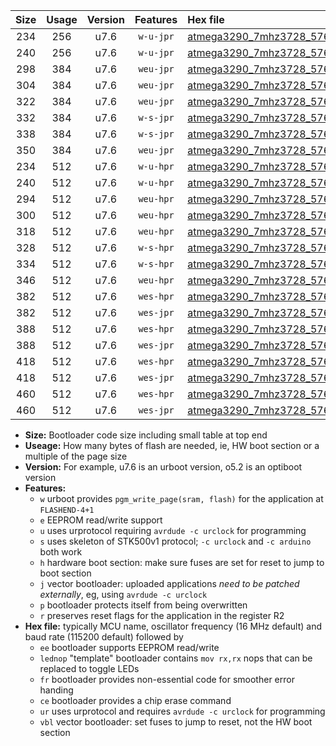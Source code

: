 |Size|Usage|Version|Features|Hex file|
|:-:|:-:|:-:|:-:|:--|
|234|256|u7.6|`w-u-jpr`|[atmega3290_7mhz3728_57600bps_ur_vbl.hex](https://raw.githubusercontent.com/stefanrueger/urboot/main//atmega3290_7mhz3728_57600bps_ur_vbl.hex)|
|240|256|u7.6|`w-u-jpr`|[atmega3290_7mhz3728_57600bps_lednop_ur_vbl.hex](https://raw.githubusercontent.com/stefanrueger/urboot/main//atmega3290_7mhz3728_57600bps_lednop_ur_vbl.hex)|
|298|384|u7.6|`weu-jpr`|[atmega3290_7mhz3728_57600bps_ee_ur_vbl.hex](https://raw.githubusercontent.com/stefanrueger/urboot/main//atmega3290_7mhz3728_57600bps_ee_ur_vbl.hex)|
|304|384|u7.6|`weu-jpr`|[atmega3290_7mhz3728_57600bps_ee_lednop_ur_vbl.hex](https://raw.githubusercontent.com/stefanrueger/urboot/main//atmega3290_7mhz3728_57600bps_ee_lednop_ur_vbl.hex)|
|322|384|u7.6|`weu-jpr`|[atmega3290_7mhz3728_57600bps_ee_lednop_fr_ur_vbl.hex](https://raw.githubusercontent.com/stefanrueger/urboot/main//atmega3290_7mhz3728_57600bps_ee_lednop_fr_ur_vbl.hex)|
|332|384|u7.6|`w-s-jpr`|[atmega3290_7mhz3728_57600bps_vbl.hex](https://raw.githubusercontent.com/stefanrueger/urboot/main//atmega3290_7mhz3728_57600bps_vbl.hex)|
|338|384|u7.6|`w-s-jpr`|[atmega3290_7mhz3728_57600bps_lednop_vbl.hex](https://raw.githubusercontent.com/stefanrueger/urboot/main//atmega3290_7mhz3728_57600bps_lednop_vbl.hex)|
|350|384|u7.6|`weu-jpr`|[atmega3290_7mhz3728_57600bps_ee_lednop_fr_ce_ur_vbl.hex](https://raw.githubusercontent.com/stefanrueger/urboot/main//atmega3290_7mhz3728_57600bps_ee_lednop_fr_ce_ur_vbl.hex)|
|234|512|u7.6|`w-u-hpr`|[atmega3290_7mhz3728_57600bps_ur.hex](https://raw.githubusercontent.com/stefanrueger/urboot/main//atmega3290_7mhz3728_57600bps_ur.hex)|
|240|512|u7.6|`w-u-hpr`|[atmega3290_7mhz3728_57600bps_lednop_ur.hex](https://raw.githubusercontent.com/stefanrueger/urboot/main//atmega3290_7mhz3728_57600bps_lednop_ur.hex)|
|294|512|u7.6|`weu-hpr`|[atmega3290_7mhz3728_57600bps_ee_ur.hex](https://raw.githubusercontent.com/stefanrueger/urboot/main//atmega3290_7mhz3728_57600bps_ee_ur.hex)|
|300|512|u7.6|`weu-hpr`|[atmega3290_7mhz3728_57600bps_ee_lednop_ur.hex](https://raw.githubusercontent.com/stefanrueger/urboot/main//atmega3290_7mhz3728_57600bps_ee_lednop_ur.hex)|
|318|512|u7.6|`weu-hpr`|[atmega3290_7mhz3728_57600bps_ee_lednop_fr_ur.hex](https://raw.githubusercontent.com/stefanrueger/urboot/main//atmega3290_7mhz3728_57600bps_ee_lednop_fr_ur.hex)|
|328|512|u7.6|`w-s-hpr`|[atmega3290_7mhz3728_57600bps.hex](https://raw.githubusercontent.com/stefanrueger/urboot/main//atmega3290_7mhz3728_57600bps.hex)|
|334|512|u7.6|`w-s-hpr`|[atmega3290_7mhz3728_57600bps_lednop.hex](https://raw.githubusercontent.com/stefanrueger/urboot/main//atmega3290_7mhz3728_57600bps_lednop.hex)|
|346|512|u7.6|`weu-hpr`|[atmega3290_7mhz3728_57600bps_ee_lednop_fr_ce_ur.hex](https://raw.githubusercontent.com/stefanrueger/urboot/main//atmega3290_7mhz3728_57600bps_ee_lednop_fr_ce_ur.hex)|
|382|512|u7.6|`wes-hpr`|[atmega3290_7mhz3728_57600bps_ee.hex](https://raw.githubusercontent.com/stefanrueger/urboot/main//atmega3290_7mhz3728_57600bps_ee.hex)|
|382|512|u7.6|`wes-jpr`|[atmega3290_7mhz3728_57600bps_ee_vbl.hex](https://raw.githubusercontent.com/stefanrueger/urboot/main//atmega3290_7mhz3728_57600bps_ee_vbl.hex)|
|388|512|u7.6|`wes-hpr`|[atmega3290_7mhz3728_57600bps_ee_lednop.hex](https://raw.githubusercontent.com/stefanrueger/urboot/main//atmega3290_7mhz3728_57600bps_ee_lednop.hex)|
|388|512|u7.6|`wes-jpr`|[atmega3290_7mhz3728_57600bps_ee_lednop_vbl.hex](https://raw.githubusercontent.com/stefanrueger/urboot/main//atmega3290_7mhz3728_57600bps_ee_lednop_vbl.hex)|
|418|512|u7.6|`wes-hpr`|[atmega3290_7mhz3728_57600bps_ee_lednop_fr.hex](https://raw.githubusercontent.com/stefanrueger/urboot/main//atmega3290_7mhz3728_57600bps_ee_lednop_fr.hex)|
|418|512|u7.6|`wes-jpr`|[atmega3290_7mhz3728_57600bps_ee_lednop_fr_vbl.hex](https://raw.githubusercontent.com/stefanrueger/urboot/main//atmega3290_7mhz3728_57600bps_ee_lednop_fr_vbl.hex)|
|460|512|u7.6|`wes-hpr`|[atmega3290_7mhz3728_57600bps_ee_lednop_fr_ce.hex](https://raw.githubusercontent.com/stefanrueger/urboot/main//atmega3290_7mhz3728_57600bps_ee_lednop_fr_ce.hex)|
|460|512|u7.6|`wes-jpr`|[atmega3290_7mhz3728_57600bps_ee_lednop_fr_ce_vbl.hex](https://raw.githubusercontent.com/stefanrueger/urboot/main//atmega3290_7mhz3728_57600bps_ee_lednop_fr_ce_vbl.hex)|

- **Size:** Bootloader code size including small table at top end
- **Useage:** How many bytes of flash are needed, ie, HW boot section or a multiple of the page size
- **Version:** For example, u7.6 is an urboot version, o5.2 is an optiboot version
- **Features:**
  + `w` urboot provides `pgm_write_page(sram, flash)` for the application at `FLASHEND-4+1`
  + `e` EEPROM read/write support
  + `u` uses urprotocol requiring `avrdude -c urclock` for programming
  + `s` uses skeleton of STK500v1 protocol; `-c urclock` and `-c arduino` both work
  + `h` hardware boot section: make sure fuses are set for reset to jump to boot section
  + `j` vector bootloader: uploaded applications *need to be patched externally*, eg, using `avrdude -c urclock`
  + `p` bootloader protects itself from being overwritten
  + `r` preserves reset flags for the application in the register R2
- **Hex file:** typically MCU name, oscillator frequency (16 MHz default) and baud rate (115200 default) followed by
  + `ee` bootloader supports EEPROM read/write
  + `lednop` "template" bootloader contains `mov rx,rx` nops that can be replaced to toggle LEDs
  + `fr` bootloader provides non-essential code for smoother error handing
  + `ce` bootloader provides a chip erase command
  + `ur` uses urprotocol and requires `avrdude -c urclock` for programming
  + `vbl` vector bootloader: set fuses to jump to reset, not the HW boot section

